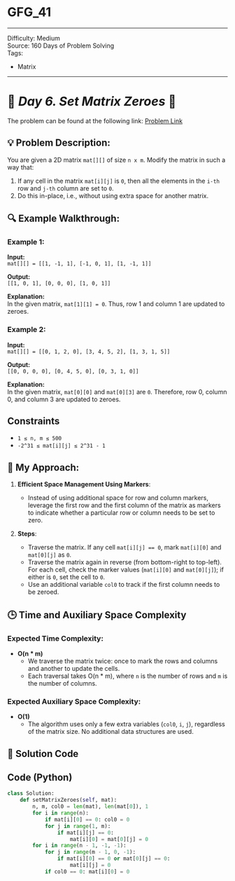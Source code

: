# GFG_41
---
Difficulty: Medium  
Source: 160 Days of Problem Solving  
Tags:
  - Matrix
---

# 🚀 _Day 6. Set Matrix Zeroes_ 🧠

The problem can be found at the following link: [Problem Link](https://www.geeksforgeeks.org/batch/gfg-160-problems/track/matrix-gfg-160/problem/set-matrix-zeroes)

## 💡 **Problem Description:**

You are given a 2D matrix `mat[][]` of size `n x m`. Modify the matrix in such a way that:
1. If any cell in the matrix `mat[i][j]` is `0`, then all the elements in the `i-th` row and `j-th` column are set to `0`.
2. Do this in-place, i.e., without using extra space for another matrix.



## 🔍 **Example Walkthrough:**

### Example 1:
**Input:**  
`mat[][] = [[1, -1, 1], [-1, 0, 1], [1, -1, 1]]`  

**Output:**  
`[[1, 0, 1], [0, 0, 0], [1, 0, 1]]`  

**Explanation:**  
In the given matrix, `mat[1][1] = 0`. Thus, row 1 and column 1 are updated to zeroes.



### Example 2:
**Input:**  
`mat[][] = [[0, 1, 2, 0], [3, 4, 5, 2], [1, 3, 1, 5]]`  

**Output:**  
`[[0, 0, 0, 0], [0, 4, 5, 0], [0, 3, 1, 0]]`  

**Explanation:**  
In the given matrix, `mat[0][0]` and `mat[0][3]` are `0`. Therefore, row 0, column 0, and column 3 are updated to zeroes.



## **Constraints**

- `1 ≤ n, m ≤ 500`  
- `-2^31 ≤ mat[i][j] ≤ 2^31 - 1`



## 🎯 **My Approach:**

1. **Efficient Space Management Using Markers**:  
   - Instead of using additional space for row and column markers, leverage the first row and the first column of the matrix as markers to indicate whether a particular row or column needs to be set to zero.

2. **Steps**:
   - Traverse the matrix. If any cell `mat[i][j] == 0`, mark `mat[i][0]` and `mat[0][j]` as `0`.
   - Traverse the matrix again in reverse (from bottom-right to top-left). For each cell, check the marker values (`mat[i][0]` and `mat[0][j]`); if either is `0`, set the cell to `0`.
   - Use an additional variable `col0` to track if the first column needs to be zeroed.



## 🕒 **Time and Auxiliary Space Complexity** 

### **Expected Time Complexity:**  
- **O(n * m)**  
   - We traverse the matrix twice: once to mark the rows and columns and another to update the cells.  
   - Each traversal takes O(n * m), where `n` is the number of rows and `m` is the number of columns.

### **Expected Auxiliary Space Complexity:**  
- **O(1)**  
   - The algorithm uses only a few extra variables (`col0`, `i`, `j`), regardless of the matrix size. No additional data structures are used.


## 📝 **Solution Code**
## Code (Python)

```python
class Solution:
    def setMatrixZeroes(self, mat):
        n, m, col0 = len(mat), len(mat[0]), 1
        for i in range(n):
            if mat[i][0] == 0: col0 = 0
            for j in range(1, m):
                if mat[i][j] == 0:
                    mat[i][0] = mat[0][j] = 0
        for i in range(n - 1, -1, -1):
            for j in range(m - 1, 0, -1):
                if mat[i][0] == 0 or mat[0][j] == 0:
                    mat[i][j] = 0
            if col0 == 0: mat[i][0] = 0
```
